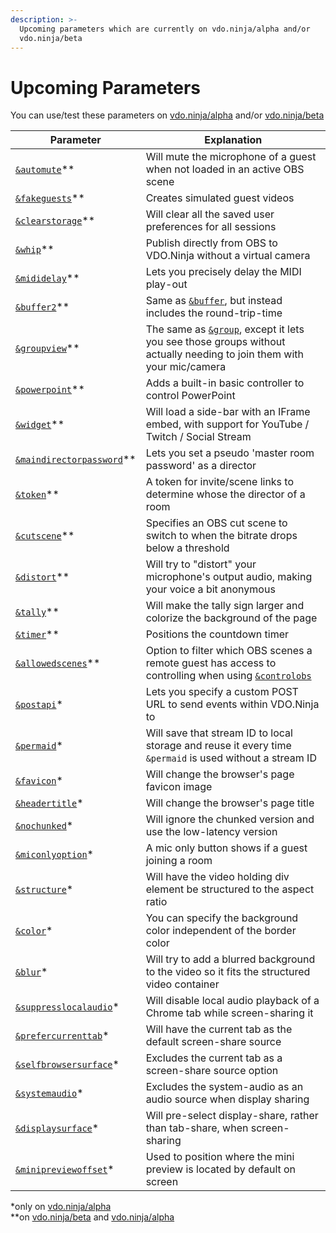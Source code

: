 ```yaml
---
description: >-
  Upcoming parameters which are currently on vdo.ninja/alpha and/or
  vdo.ninja/beta
---
```


# Upcoming Parameters

You can use/test these parameters on [vdo.ninja/alpha](https://vdo.ninja/alpha/) and/or [vdo.ninja/beta](https://vdo.ninja/beta/)

| Parameter                                                                            | Explanation                                                                                                                                              |
| ------------------------------------------------------------------------------------ | -------------------------------------------------------------------------------------------------------------------------------------------------------- |
| [`&automute`](audio-parameters/and-automute-alpha.md)\*\*                            | Will mute the microphone of a guest when not loaded in an active OBS scene                                                                               |
| [`&fakeguests`](mixer-scene-parameters/and-fakeguests-alpha.md)\*\*                  | Creates simulated guest videos                                                                                                                           |
| [`&clearstorage`](settings-parameters/and-clearstorage-alpha.md)\*\*                 | Will clear all the saved user preferences for all sessions                                                                                               |
| [`&whip`](mixer-scene-parameters/and-whip-alpha.md)\*\*                              | Publish directly from OBS to VDO.Ninja without a virtual camera                                                                                          |
| [`&mididelay`](api-and-midi-parameters/and-mididelay-alpha.md)\*\*                   | Lets you precisely delay the MIDI play-out                                                                                                               |
| [`&buffer2`](video-parameters/and-buffer2-alpha.md)\*\*                              | Same as [`&buffer`](view-parameters/buffer.md), but instead includes the round-trip-time                                                                 |
| [`&groupview`](setup-parameters/and-groupview-alpha.md)\*\*                          | The same as [`&group`](../general-settings/and-group.md), except it lets you see those groups without actually needing to join them with your mic/camera |
| [`&powerpoint`](settings-parameters/and-powerpoint-alpha.md)\*\*                     | Adds a built-in basic controller to control PowerPoint                                                                                                   |
| [`&widget`](settings-parameters/and-widget-alpha.md)\*\*                             | Will load a side-bar with an IFrame embed, with support for YouTube / Twitch / Social Stream                                                             |
| [`&maindirectorpassword`](director-parameters/and-maindirectorpassword-alpha.md)\*\* | Lets you set a pseudo 'master room password' as a director                                                                                               |
| [`&token`](settings-parameters/and-token-alpha.md)\*\*                               | A token for invite/scene links to determine whose the director of a room                                                                                 |
| [`&cutscene`](settings-parameters/and-cutscene-alpha.md)\*\*                         | Specifies an OBS cut scene to switch to when the bitrate drops below a threshold                                                                         |
| [`&distort`](audio-parameters/and-distort-alpha.md)\*\*                              | Will try to "distort" your microphone's output audio, making your voice a bit anonymous                                                                  |
| [`&tally`](design-parameters/tallyoff.md)\*\*                                        | Will make the tally sign larger and colorize the background of the page                                                                                  |
| [`&timer`](settings-parameters/and-timer-alpha.md)\*\*                               | Positions the countdown timer                                                                                                                            |
| [`&allowedscenes`](settings-parameters/and-allowedscenes-alpha.md)\*\*               | Option to filter which OBS scenes a remote guest has access to controlling when using [`&controlobs`](settings-parameters/and-controlobs.md)             |
| [`&postapi`](api-and-midi-parameters/and-postapi-alpha.md)\*                         | Lets you specify a custom POST URL to send events within VDO.Ninja to                                                                                    |
| [`&permaid`](setup-parameters/and-permaid-alpha.md)\*                                | Will save that stream ID to local storage and reuse it every time `&permaid` is used without a stream ID                                                 |
| [`&favicon`](design-parameters/and-favicon-alpha.md)\*                               | Will change the browser's page favicon image                                                                                                             |
| [`&headertitle`](design-parameters/and-headertitle-alpha.md)\*                       | Will change the browser's page title                                                                                                                     |
| [`&nochunked`](settings-parameters/and-nochunked-alpha.md)\*                         | Will ignore the chunked version and use the low-latency version                                                                                          |
| [`&miconlyoption`](setup-parameters/and-miconlyoption-alpha.md)\*                    | A mic only button shows if a guest joining a room                                                                                                        |
| [`&structure`](design-parameters/and-structure-alpha.md)\*                           | Will have the video holding div element be structured to the aspect ratio                                                                                |
| [`&color`](design-parameters/and-color-alpha.md)\*                                   | You can specify the background color independent of the border color                                                                                     |
| [`&blur`](design-parameters/and-blur-alpha.md)\*                                     | Will try to add a blurred background to the video so it fits the structured video container                                                              |
| [`&suppresslocalaudio`](screen-share-parameters/and-suppresslocalaudio.md)\*         | Will disable local audio playback of a Chrome tab while screen-sharing it                                                                                |
| [`&prefercurrenttab`](screen-share-parameters/and-prefercurrenttab.md)\*             | Will have the current tab as the default screen-share source                                                                                             |
| [`&selfbrowsersurface`](screen-share-parameters/and-selfbrowsersurface.md)\*         | Excludes the current tab as a screen-share source option                                                                                                 |
| [`&systemaudio`](screen-share-parameters/and-systemaudio.md)\*                       | Excludes the system-audio as an audio source when display sharing                                                                                        |
| [`&displaysurface`](screen-share-parameters/and-displaysurface.md)\*                 | Will pre-select display-share, rather than tab-share, when screen-sharing                                                                                |
| [`&minipreviewoffset`](video-parameters/and-minipreview-1.md)\*                      | Used to position where the mini preview is located by default on screen                                                                                  |

\*only on [vdo.ninja/alpha](https://vdo.ninja/alpha/)\
\*\*on [vdo.ninja/beta](https://vdo.ninja/beta/) and [vdo.ninja/alpha](https://vdo.ninja/alpha/)
